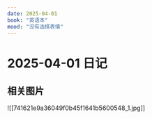```yaml
---
date: 2025-04-01
book: "英语本"
mood: "没有选择表情"
---
```


# 2025-04-01 日记




## 相关图片
![[741621e9a36049f0b45f1641b5600548_1.jpg]]
